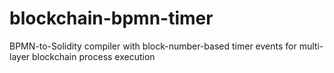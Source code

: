 # blockchain-bpmn-timer
BPMN-to-Solidity compiler with block-number-based timer events for multi-layer blockchain process execution
